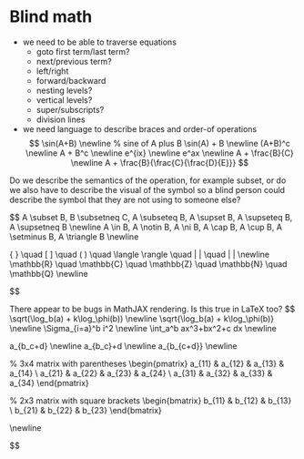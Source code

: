 # Blind math

- we need to be able to traverse equations
  - goto first term/last term?
  - next/previous term?
  - left/right
  - forward/backward
  - nesting levels?
  - vertical levels?
  - super/subscripts?
  - division lines
- we need language to describe braces and order-of operations
$$
\sin(A+B) \newline  % sine of A plus B 
\sin(A) + B \newline
(A+B)^c \newline
A + B^c \newline
e^{ix} \newline
e^ax \newline
A + \frac{B}{C} \newline
A + \frac{B}{\frac{C}{\frac{D}{E}}}
$$

Do we describe the semantics of the operation, for example subset, or do we also have to describe the visual of the symbol so a blind person could describe the symbol that they are not using to someone else?

$$
A \subset B, B \subsetneq C, A \subseteq B, A \supset B, A \supseteq B, A \supsetneq B
\newline
A \in B, A \notin B, A \ni B, A \cap B, A \cup B, A \setminus B, A \triangle B
\newline

\{ \} \quad [ ] \quad ( ) \quad \langle \rangle \quad | | \quad \| \|
\newline
\mathbb{R} \quad \mathbb{C} \quad \mathbb{Z} \quad \mathbb{N} \quad \mathbb{Q}
\newline

$$


There appear to be bugs in MathJAX rendering.
Is this true in LaTeX too?
$$
\sqrt(\log_b(a) + k\log_\phi(b)) \newline
\sqrt{\log_b(a) + k\log_\phi(b)} \newline
\Sigma_{i=a}^b i^2 \newline
\int_a^b ax^3+bx^2+c dx \newline

a_{b_c+d} \newline
a_{b_c}+d \newline
a_{b_{c+d}} \newline

% 3x4 matrix with parentheses
\begin{pmatrix}
a_{11} & a_{12} & a_{13} & a_{14} \\
a_{21} & a_{22} & a_{23} & a_{24} \\
a_{31} & a_{32} & a_{33} & a_{34}
\end{pmatrix}

% 2x3 matrix with square brackets
\begin{bmatrix}
b_{11} & b_{12} & b_{13} \\
b_{21} & b_{22} & b_{23}
\end{bmatrix}

\newline

$$



